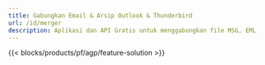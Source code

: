 ```yaml
---
title: Gabungkan Email & Arsip Outlook & Thunderbird 
url: /id/merger
description: Aplikasi dan API Gratis untuk menggabungkan file MSG, EML, EMLX, PST, OST, OFT, MBOX, ICS & VCF di Windows, Linux & macOS
---
```


{{< blocks/products/pf/agp/feature-solution >}} 

